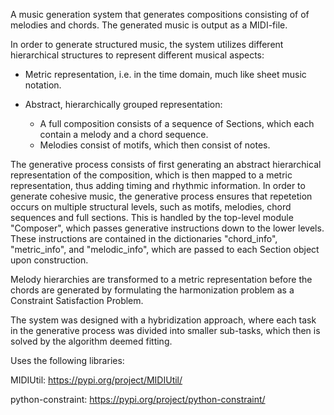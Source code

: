A music generation system that generates compositions consisting of of melodies and chords. 
The generated music is output as a MIDI-file. 

In order to generate structured music, the system utilizes different hierarchical structures to represent different musical aspects: 

* Metric representation, i.e. in the time domain, much like sheet music notation. 
* Abstract, hierarchically grouped representation:

    - A full composition consists of a sequence of Sections, which each contain a melody and a chord sequence.
    - Melodies consist of motifs, which then consist of notes. 


The generative process consists of first generating an abstract hierarchical representation of the composition, which is then mapped to a metric representation, thus adding timing and rhythmic information. In order to generate cohesive music, the generative process ensures that repetetion occurs on multiple structural levels, such as motifs, melodies, chord sequences and full sections. This is handled by the top-level module "Composer", which passes generative instructions down to the lower levels. These instructions are contained in the dictionaries "chord_info", "metric_info", and "melodic_info", which are passed to each Section object upon construction. 

Melody hierarchies are transformed to a metric representation before the chords are generated by formulating the harmonization problem as a Constraint Satisfaction Problem. 




The system was designed with a hybridization approach, 
where each task in the generative process was divided into smaller sub-tasks, which then is solved by the algorithm deemed fitting. 



Uses the following libraries:

MIDIUtil: https://pypi.org/project/MIDIUtil/

python-constraint: https://pypi.org/project/python-constraint/
